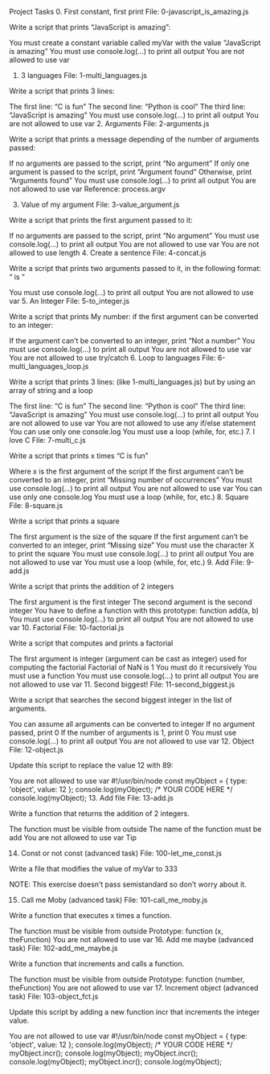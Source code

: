 Project Tasks
0. First constant, first print
File: 0-javascript_is_amazing.js

Write a script that prints “JavaScript is amazing”:

You must create a constant variable called myVar with the value “JavaScript is amazing”
You must use console.log(...) to print all output
You are not allowed to use var
1. 3 languages
File: 1-multi_languages.js

Write a script that prints 3 lines:

The first line: “C is fun”
The second line: “Python is cool”
The third line: “JavaScript is amazing”
You must use console.log(...) to print all output
You are not allowed to use var
2. Arguments
File: 2-arguments.js

Write a script that prints a message depending of the number of arguments passed:

If no arguments are passed to the script, print “No argument”
If only one argument is passed to the script, print “Argument found”
Otherwise, print “Arguments found”
You must use console.log(...) to print all output
You are not allowed to use var
Reference: process.argv

3. Value of my argument
File: 3-value_argument.js

Write a script that prints the first argument passed to it:

If no arguments are passed to the script, print “No argument”
You must use console.log(...) to print all output
You are not allowed to use var
You are not allowed to use length
4. Create a sentence
File: 4-concat.js

Write a script that prints two arguments passed to it, in the following format: “ is ”

You must use console.log(...) to print all output
You are not allowed to use var
5. An Integer
File: 5-to_integer.js

Write a script that prints My number: <first argument converted in integer> if the first argument can be converted to an integer:

If the argument can’t be converted to an integer, print “Not a number”
You must use console.log(...) to print all output
You are not allowed to use var
You are not allowed to use try/catch
6. Loop to languages
File: 6-multi_languages_loop.js

Write a script that prints 3 lines: (like 1-multi_languages.js) but by using an array of string and a loop

The first line: “C is fun”
The second line: “Python is cool”
The third line: “JavaScript is amazing”
You must use console.log(...) to print all output
You are not allowed to use var
You are not allowed to use any if/else statement
You can use only one console.log
You must use a loop (while, for, etc.)
7. I love C
File: 7-multi_c.js

Write a script that prints x times “C is fun”

Where x is the first argument of the script
If the first argument can’t be converted to an integer, print “Missing number of occurrences”
You must use console.log(...) to print all output
You are not allowed to use var
You can use only one console.log
You must use a loop (while, for, etc.)
8. Square
File: 8-square.js

Write a script that prints a square

The first argument is the size of the square
If the first argument can’t be converted to an integer, print “Missing size”
You must use the character X to print the square
You must use console.log(...) to print all output
You are not allowed to use var
You must use a loop (while, for, etc.)
9. Add
File: 9-add.js

Write a script that prints the addition of 2 integers

The first argument is the first integer
The second argument is the second integer
You have to define a function with this prototype: function add(a, b)
You must use console.log(...) to print all output
You are not allowed to use var
10. Factorial
File: 10-factorial.js

Write a script that computes and prints a factorial

The first argument is integer (argument can be cast as integer) used for computing the factorial
Factorial of NaN is 1
You must do it recursively
You must use a function
You must use console.log(...) to print all output
You are not allowed to use var
11. Second biggest!
File: 11-second_biggest.js

Write a script that searches the second biggest integer in the list of arguments.

You can assume all arguments can be converted to integer
If no argument passed, print 0
If the number of arguments is 1, print 0
You must use console.log(...) to print all output
You are not allowed to use var
12. Object
File: 12-object.js

Update this script to replace the value 12 with 89:

You are not allowed to use var
#!/usr/bin/node
const myObject = {
  type: 'object',
  value: 12
};
console.log(myObject);
/*
YOUR CODE HERE
*/
console.log(myObject);
13. Add file
File: 13-add.js

Write a function that returns the addition of 2 integers.

The function must be visible from outside
The name of the function must be add
You are not allowed to use var
Tip

14. Const or not const (advanced task)
File: 100-let_me_const.js

Write a file that modifies the value of myVar to 333

NOTE: This exercise doesn’t pass semistandard so don’t worry about it.

15. Call me Moby (advanced task)
File: 101-call_me_moby.js

Write a function that executes x times a function.

The function must be visible from outside
Prototype: function (x, theFunction)
You are not allowed to use var
16. Add me maybe (advanced task)
File: 102-add_me_maybe.js

Write a function that increments and calls a function.

The function must be visible from outside
Prototype: function (number, theFunction)
You are not allowed to use var
17. Increment object (advanced task)
File: 103-object_fct.js

Update this script by adding a new function incr that increments the integer value.

You are not allowed to use var
#!/usr/bin/node
const myObject = {
  type: 'object',
  value: 12
};
console.log(myObject);
/*
YOUR CODE HERE
*/
myObject.incr();
console.log(myObject);
myObject.incr();
console.log(myObject);
myObject.incr();
console.log(myObject);
